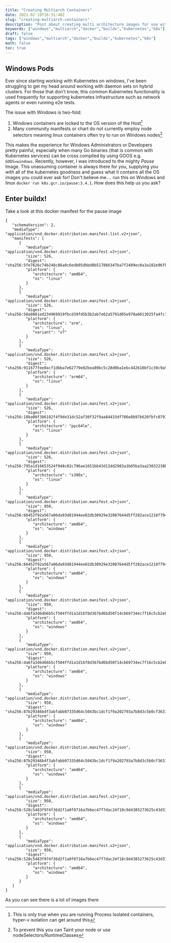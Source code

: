 ```yaml
---
title: "Creating Multiarch Containers"
date: 2021-02-19T16:31:48Z
slug: "creating-multiarch-containers"
description: "Post about creating multi architecture images for use with kubernetes"
keywords: ["windows","multiarch","docker","buildx","kubernetes","k8s"]
draft: false
tags: ["windows","multiarch","docker","buildx","kubernetes","k8s"]
math: false
toc: true
---
```


## Windows Pods

Ever since starting working with Kubernetes on windows, I've been struggling to get my head around working with daemon sets on hybrid clusters.  For those that don't know, this common Kubernetes functionality is used frequently for supporting kubernetes infrastructure such as network agents or even running e2e tests.  

The issue with Windows is two-fold:

1. Windows containers are locked to the OS version of the Host[^1]
2. Many community manifests or chart do not currently employ node selectors meaning linux containers often try to run on Windows nodes[^2]

This makes the experience for Windows Administrators or Developers pretty painful, especially when many Go binaries (that is common with Kubernetes services) can be cross compiled by using GOOS e.g. `GOOS=windows`. Recently, however, I was introduced to the mighty *Pause* Image.  This unassuming container is always there for you, supplying you with all of the kubernetes goodness and guess what it contains all the OS images you could ever ask for!  Don't believe me.... run this on Windows and linux `docker run k8s.gcr.io/pause:3.4.1`.  How does this help us you ask?

## Enter buildx!

Take a look at this docker manifest for the pause image

```
{
   "schemaVersion": 2,
   "mediaType": "application/vnd.docker.distribution.manifest.list.v2+json",
   "manifests": [
      {
         "mediaType": "application/vnd.docker.distribution.manifest.v2+json",
         "size": 526,
         "digest": "sha256:5fe7626c74b248c86a0c6edb05dbbd0b517866347ba7f2409ec0a3a182e96fb4",
         "platform": {
            "architecture": "amd64",
            "os": "linux"
         }
      },
      {
         "mediaType": "application/vnd.docker.distribution.manifest.v2+json",
         "size": 526,
         "digest": "sha256:58a0881ed234969919fbcd39fd5b3b2ab7e02a5791d05e978a6013025fa4fc71",
         "platform": {
            "architecture": "arm",
            "os": "linux",
            "variant": "v7"
         }
      },
      {
         "mediaType": "application/vnd.docker.distribution.manifest.v2+json",
         "size": 526,
         "digest": "sha256:911677fee0acf1dbba7e62779e02bea89bc5c28d0ba1ebc442610bf1c39c9a56",
         "platform": {
            "architecture": "arm64",
            "os": "linux"
         }
      },
      {
         "mediaType": "application/vnd.docker.distribution.manifest.v2+json",
         "size": 526,
         "digest": "sha256:18ba00f386182f4f9de31dc52af30f32f9aa84433df706e8b97b620fbfc0791c",
         "platform": {
            "architecture": "ppc64le",
            "os": "linux"
         }
      },
      {
         "mediaType": "application/vnd.docker.distribution.manifest.v2+json",
         "size": 526,
         "digest": "sha256:795a1d16653524f948c02c796ae1651bb43d12dd2983a1b05ba3aa23032238be",
         "platform": {
            "architecture": "s390x",
            "os": "linux"
         }
      },
      {
         "mediaType": "application/vnd.docker.distribution.manifest.v2+json",
         "size": 950,
         "digest": "sha256:66452f92a567a06da93d81944ee02db30929e32087644d5ff282ace1218f7946",
         "platform": {
            "architecture": "amd64",
            "os": "windows"
         }
      },
      {
         "mediaType": "application/vnd.docker.distribution.manifest.v2+json",
         "size": 950,
         "digest": "sha256:66452f92a567a06da93d81944ee02db30929e32087644d5ff282ace1218f7946",
         "platform": {
            "architecture": "amd64",
            "os": "windows"
         }
      },
      {
         "mediaType": "application/vnd.docker.distribution.manifest.v2+json",
         "size": 950,
         "digest": "sha256:da6fa3d6d66b5cf504ffd1a1d16f8d367bd6bd50f14cb69734ec7f16c5cb2eb1",
         "platform": {
            "architecture": "amd64",
            "os": "windows"
         }
      },
      {
         "mediaType": "application/vnd.docker.distribution.manifest.v2+json",
         "size": 950,
         "digest": "sha256:da6fa3d6d66b5cf504ffd1a1d16f8d367bd6bd50f14cb69734ec7f16c5cb2eb1",
         "platform": {
            "architecture": "amd64",
            "os": "windows"
         }
      },
      {
         "mediaType": "application/vnd.docker.distribution.manifest.v2+json",
         "size": 950,
         "digest": "sha256:87b29346b4f3abfabb07335d64c5043bc1dcf1f9a202793a7b8d3c5b0cf36314",
         "platform": {
            "architecture": "amd64",
            "os": "windows"
         }
      },
      {
         "mediaType": "application/vnd.docker.distribution.manifest.v2+json",
         "size": 950,
         "digest": "sha256:87b29346b4f3abfabb07335d64c5043bc1dcf1f9a202793a7b8d3c5b0cf36314",
         "platform": {
            "architecture": "amd64",
            "os": "windows"
         }
      },
      {
         "mediaType": "application/vnd.docker.distribution.manifest.v2+json",
         "size": 950,
         "digest": "sha256:528c5483f974f36d2f1a0f0716a7b6ec47f7dac24f18c9d4385273625c43d318",
         "platform": {
            "architecture": "amd64",
            "os": "windows"
         }
      },
      {
         "mediaType": "application/vnd.docker.distribution.manifest.v2+json",
         "size": 950,
         "digest": "sha256:528c5483f974f36d2f1a0f0716a7b6ec47f7dac24f18c9d4385273625c43d318",
         "platform": {
            "architecture": "amd64",
            "os": "windows"
         }
      }
   ]
}
```

As you can see there is a lot of images there
&nbsp;
&nbsp;

[^1]: This is only true when you are running Process Isolated containers, hyper-v isolation can get around this
[^2]: To prevent this you can Taint your node or use nodeSelectors/RuntimeClasses



